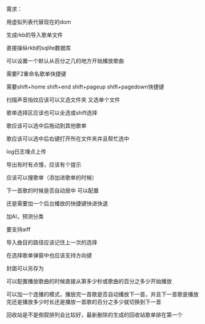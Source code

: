 需求：

用虚拟列表代替现在的dom

生成rkb的导入歌单文件

直接操纵rkb的sqlite数据库

可以设置一个默认从百分之几的地方开始播放歌曲

需要F2重命名歌单快捷键

需要shift+home shift+end  shift+pageup shift+pagedown快捷键

扫描声音指纹应该可以又选文件夹 又选单个文件

歌单选择区应该也可以全选或shift选择

歌应该可以选中后拖动到其他歌单

歌应该可以选中后右键打开所在文件夹并且帮忙选中

log日志埋点上传

导出有时有点慢，应该有个提示

应该可以搜歌单（添加进歌单的时候）

下一首歌的时候是否自动居中 可以配置

还是需要加一个后台播放的快捷键快进快退

加AI，预测分类

要支持aiff

导入曲目的路径应该记住上一次的选择

在选择歌单弹窗中也应该支持方向键

封面可以另存为

可以配置播放歌曲的时候直接从第多少秒或歌曲的百分之多少开始播放

可以加一个连播的模式，播放完一首歌是否自动播放下一首，并且下一首歌是播放完还是播放多少时长还是播放一首歌的百分之多少就切换到下一首

回收站是不是倒叙排列会比较好，最新删除的生成的回收站歌单排在第一个
